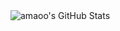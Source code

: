 <img align="center" src="https://github-readme-stats.vercel.app/api?username=amaoo&show_icons=true&line_height=33&count_private=true&theme=light" alt="amaoo's GitHub Stats" />





<!---
- 👋 Hi, I’m @amaoo
- 👀 I’m interested in ...
- 🌱 I’m currently learning ...
- 💞️ I’m looking to collaborate on ...
- 📫 How to reach me ...
--->

<!---
amaoo/amaoo is a ✨ special ✨ repository because its `README.md` (this file) appears on your GitHub profile.
You can click the Preview link to take a look at your changes.
--->
